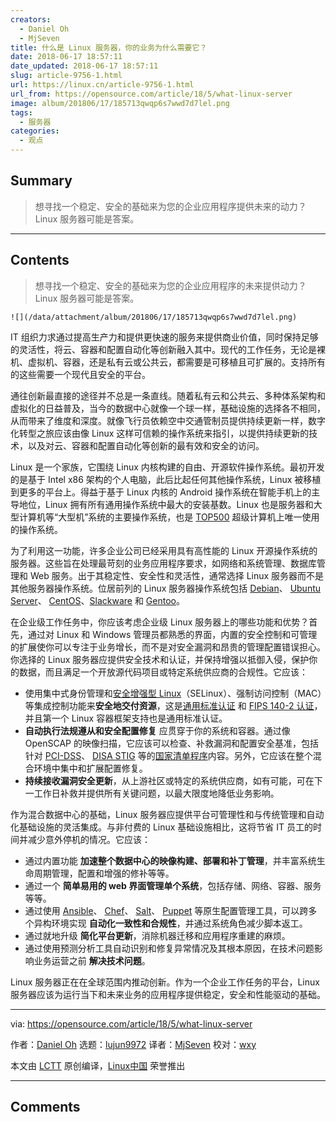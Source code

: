 ```yaml
---
creators:
  - Daniel Oh
  - MjSeven
title: 什么是 Linux 服务器，你的业务为什么需要它？
date: 2018-06-17 18:57:11
date_updated: 2018-06-17 18:57:11
slug: article-9756-1.html
url: https://linux.cn/article-9756-1.html
url_from: https://opensource.com/article/18/5/what-linux-server
image: album/201806/17/185713qwqp6s7wwd7d7lel.png
tags:
  - 服务器
categories:
  - 观点
---
```


## Summary

> 想寻找一个稳定、安全的基础来为您的企业应用程序提供未来的动力？Linux 服务器可能是答案。

***

<!-- more -->

## Contents

> 
> 想寻找一个稳定、安全的基础来为您的企业应用程序的未来提供动力？Linux 服务器可能是答案。
> 
> 
> 

`![](/data/attachment/album/201806/17/185713qwqp6s7wwd7d7lel.png)`

IT 组织力求通过提高生产力和提供更快速的服务来提供商业价值，同时保持足够的灵活性，将云、容器和配置自动化等创新融入其中。现代的工作任务，无论是裸机、虚拟机、容器，还是私有云或公共云，都需要是可移植且可扩展的。支持所有的这些需要一个现代且安全的平台。

通往创新最直接的途径并不总是一条直线。随着私有云和公共云、多种体系架构和虚拟化的日益普及，当今的数据中心就像一个球一样，基础设施的选择各不相同，从而带来了维度和深度。就像飞行员依赖空中交通管制员提供持续更新一样，数字化转型之旅应该由像 Linux 这样可信赖的操作系统来指引，以提供持续更新的技术，以及对云、容器和配置自动化等创新的最有效和安全的访问。

Linux 是一个家族，它围绕 Linux 内核构建的自由、开源软件操作系统。最初开发的是基于 Intel x86 架构的个人电脑，此后比起任何其他操作系统，Linux 被移植到更多的平台上。得益于基于 Linux 内核的 Android 操作系统在智能手机上的主导地位，Linux 拥有所有通用操作系统中最大的安装基数。Linux 也是服务器和大型计算机等“大型机”系统的主要操作系统，也是 [TOP500](https://en.wikipedia.org/wiki/TOP500) 超级计算机上唯一使用的操作系统。

为了利用这一功能，许多企业公司已经采用具有高性能的 Linux 开源操作系统的服务器。这些旨在处理最苛刻的业务应用程序要求，如网络和系统管理、数据库管理和 Web 服务。出于其稳定性、安全性和灵活性，通常选择 Linux 服务器而不是其他服务器操作系统。位居前列的 Linux 服务器操作系统包括 [Debian](https://www.debian.org/)、 [Ubuntu Server](https://www.ubuntu.com/download/server)、 [CentOS](https://www.centos.org/)、[Slackware](http://www.slackware.com/) 和 [Gentoo](https://www.gentoo.org/)。

在企业级工作任务中，你应该考虑企业级 Linux 服务器上的哪些功能和优势？首先，通过对 Linux 和 Windows 管理员都熟悉的界面，内置的安全控制和可管理的扩展使你可以专注于业务增长，而不是对安全漏洞和昂贵的管理配置错误担心。你选择的 Linux 服务器应提供安全技术和认证，并保持增强以抵御入侵，保护你的数据，而且满足一个开放源代码项目或特定系统供应商的合规性。它应该：

* 使用集中式身份管理和[安全增强型 Linux](https://en.wikipedia.org/wiki/Security-Enhanced_Linux)（SELinux）、强制访问控制（MAC）等集成控制功能来**安全地交付资源**，这是[通用标准认证](https://en.wikipedia.org/wiki/Common_Criteria) 和 [FIPS 140-2 认证](https://en.wikipedia.org/wiki/FIPS_140-2)，并且第一个 Linux 容器框架支持也是通用标准认证。
* **自动执行法规遵从和安全配置修复** 应贯穿于你的系统和容器。通过像 OpenSCAP 的映像扫描，它应该可以检查、补救漏洞和配置安全基准，包括针对 [PCI-DSS](https://www.pcisecuritystandards.org/pci_security/)、 [DISA STIG](https://iase.disa.mil/stigs/Pages/index.aspx) 等的[国家清单程序](https://www.nist.gov/programs-projects/national-checklist-program)内容。另外，它应该在整个混合环境中集中和扩展配置修复。
* **持续接收漏洞安全更新**，从上游社区或特定的系统供应商，如有可能，可在下一工作日补救并提供所有关键问题，以最大限度地降低业务影响。

作为混合数据中心的基础，Linux 服务器应提供平台可管理性和与传统管理和自动化基础设施的灵活集成。与非付费的 Linux 基础设施相比，这将节省 IT 员工的时间并减少意外停机的情况。它应该：

* 通过内置功能 **加速整个数据中心的映像构建、部署和补丁管理**，并丰富系统生命周期管理，配置和增强的修补等等。
* 通过一个 **简单易用的 web 界面管理单个系统**，包括存储、网络、容器、服务等等。
* 通过使用 [Ansible](https://www.ansible.com/)、 [Chef](https://www.chef.io/chef/)、 [Salt](https://saltstack.com/salt-open-source/)、 [Puppet](https://puppet.com/) 等原生配置管理工具，可以跨多个异构环境实现 **自动化一致性和合规性**，并通过系统角色减少脚本返工。
* 通过就地升级 **简化平台更新**，消除机器迁移和应用程序重建的麻烦。
* 通过使用预测分析工具自动识别和修复异常情况及其根本原因，在技术问题影响业务运营之前 **解决技术问题**。

Linux 服务器正在在全球范围内推动创新。作为一个企业工作任务的平台，Linux 服务器应该为运行当下和未来业务的应用程序提供稳定，安全和性能驱动的基础。

---

via: <https://opensource.com/article/18/5/what-linux-server>

作者：[Daniel Oh](https://opensource.com/users/daniel-oh) 选题：[lujun9972](https://github.com/lujun9972) 译者：[MjSeven](https://github.com/MjSeven) 校对：[wxy](https://github.com/wxy)

本文由 [LCTT](https://github.com/LCTT/TranslateProject) 原创编译，[Linux中国](https://linux.cn/) 荣誉推出

***

## Comments
